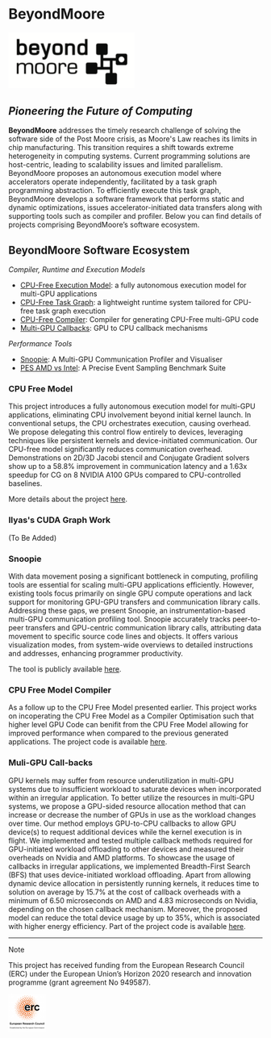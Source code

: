 # BeyondMoore

<img alt="BeyondMoore Logo" src="https://raw.githubusercontent.com/ParCoreLab/BeyondMoore/main/assets/BeyondMoore-logo.png" width="250px">

## _Pioneering the Future of Computing_

**BeyondMoore** addresses the timely research challenge of solving the software side of the Post Moore crisis, as Moore's Law reaches its limits in chip manufacturing. This transition requires a shift towards extreme heterogeneity in computing systems. Current programming solutions are host-centric, leading to scalability issues and limited parallelism. BeyondMoore proposes an autonomous execution model where accelerators operate independently, facilitated by a task graph programming abstraction. To efficiently execute this task graph, BeyondMoore develops a software framework that performs static and dynamic optimizations, issues accelerator-initiated data transfers along with supporting tools such as compiler and profiler. Below you can find details of projects comprising BeyondMoore’s software ecosystem. 


## BeyondMoore Software Ecosystem

_Compiler, Runtime and Execution Models_
* [CPU-Free Execution Model](#CPU-Free-Model): a fully autonomous execution model for multi-GPU applications 
* [CPU-Free Task Graph](#CPU-Free-Task-Graph): a lightweight runtime system tailored for CPU-free task graph execution
* [CPU-Free Compiler](#CPU-Free-Model-Compiler): Compiler for generating CPU-Free multi-GPU code
* [Multi-GPU Callbacks](#Multi-GPU-Callbacks): GPU to CPU callback mechanisms
  
_Performance Tools_
* [Snoopie](#Snoopie): A Multi-GPU Communication Profiler and Visualiser
* [PES AMD vs Intel](#Precise-Event-Sampling): A Precise Event Sampling Benchmark Suite
  
### CPU Free Model

This project introduces a fully autonomous execution model for multi-GPU applications, eliminating CPU involvement beyond initial kernel launch. In conventional setups, the CPU orchestrates execution, causing overhead. We propose delegating this control flow entirely to devices, leveraging techniques like persistent kernels and device-initiated communication. Our CPU-free model significantly reduces communication overhead. Demonstrations on 2D/3D Jacobi stencil and Conjugate Gradient solvers show up to a 58.8% improvement in communication latency and a 1.63x speedup for CG on 8 NVIDIA A100 GPUs compared to CPU-controlled baselines.

More details about the project [here](https://github.com/ParCoreLab/CPU-Free-model).

### Ilyas's CUDA Graph Work

(To Be Added)

### Snoopie

With data movement posing a significant bottleneck in computing, profiling tools are essential for scaling multi-GPU applications efficiently. However, existing tools focus primarily on single GPU compute operations and lack support for monitoring GPU-GPU transfers and communication library calls. Addressing these gaps, we present Snoopie, an instrumentation-based multi-GPU communication profiling tool. Snoopie accurately tracks peer-to-peer transfers and GPU-centric communication library calls, attributing data movement to specific source code lines and objects. It offers various visualization modes, from system-wide overviews to detailed instructions and addresses, enhancing programmer productivity. 

The tool is publicly available [here](https://github.com/ParCoreLab/snoopie).


### CPU Free Model Compiler

As a follow up to the CPU Free Model presented earlier. This project works on incoperating the CPU Free Model as a
Compiler Optimisation such that higher level GPU Code can benifit from the CPU Free Model allowing for improved
performance when compared to the previous generated applications. The project code is available
[here](https://github.com/ParCoreLab/CPU-Free-Model-Compiler).

### Muli-GPU Call-backs

GPU kernels may suffer from resource underutilization in multi-GPU systems due to insufficient workload to saturate
devices when incorporated within an irregular application. To better utilize the resources in multi-GPU systems, we
propose a GPU-sided resource allocation method that can increase or decrease the number of GPUs in use as the workload
changes over time. Our method employs GPU-to-CPU callbacks to allow GPU device(s) to request additional devices while
the kernel execution is in flight. We implemented and tested multiple callback methods required for GPU-initiated
workload offloading to other devices and measured their overheads on Nvidia and AMD platforms. To showcase the usage of
callbacks in irregular applications, we implemented Breadth-First Search (BFS) that uses device-initiated workload
offloading. Apart from allowing dynamic device allocation in persistently running kernels, it reduces time to solution
on average by 15.7% at the cost of callback overheads with a minimum of 6.50 microseconds on AMD and 4.83 microseconds
on Nvidia, depending on the chosen callback mechanism. Moreover, the proposed model can reduce the total device usage by
up to 35%, which is associated with higher energy efficiency. Part of the project code is available [here](https://github.com/msasongko17/multigpu_callback).



---

> [!NOTE]
> This project has received funding from the European Research Council (ERC) under the European Union’s Horizon 2020 research and innovation programme (grant agreement No 949587).

<img alt="ERC Logo" src="https://raw.githubusercontent.com/ParCoreLab/BeyondMoore/main/assets/erc_logo-150x150.png" width="75px">
